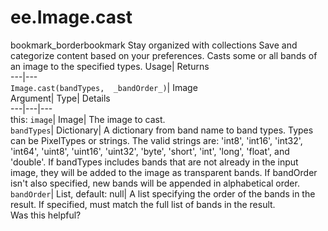  
#  ee.Image.cast
bookmark_borderbookmark Stay organized with collections  Save and categorize content based on your preferences.
Casts some or all bands of an image to the specified types. 
Usage| Returns  
---|---  
`Image.cast(bandTypes,  _bandOrder_)`| Image  
Argument| Type| Details  
---|---|---  
this: `image`| Image| The image to cast.  
`bandTypes`| Dictionary| A dictionary from band name to band types. Types can be PixelTypes or strings. The valid strings are: 'int8', 'int16', 'int32', 'int64', 'uint8', 'uint16', 'uint32', 'byte', 'short', 'int', 'long', 'float', and 'double'. If bandTypes includes bands that are not already in the input image, they will be added to the image as transparent bands. If bandOrder isn't also specified, new bands will be appended in alphabetical order.  
`bandOrder`| List, default: null| A list specifying the order of the bands in the result. If specified, must match the full list of bands in the result.  
Was this helpful?
